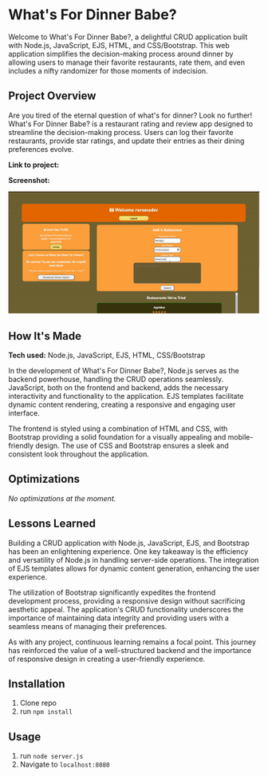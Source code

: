 
# What's For Dinner Babe?

Welcome to What's For Dinner Babe?, a delightful CRUD application built with Node.js, JavaScript, EJS, HTML, and CSS/Bootstrap. This web application simplifies the decision-making process around dinner by allowing users to manage their favorite restaurants, rate them, and even includes a nifty randomizer for those moments of indecision.

## Project Overview

Are you tired of the eternal question of what's for dinner? Look no further! What's For Dinner Babe? is a restaurant rating and review app designed to streamline the decision-making process. Users can log their favorite restaurants, provide star ratings, and update their entries as their dining preferences evolve.

**Link to project:** 

**Screenshot:**

![WFDB Gif](public/img/WFDB.gif)


## How It's Made

**Tech used:** Node.js, JavaScript, EJS, HTML, CSS/Bootstrap

In the development of What's For Dinner Babe?, Node.js serves as the backend powerhouse, handling the CRUD operations seamlessly. JavaScript, both on the frontend and backend, adds the necessary interactivity and functionality to the application. EJS templates facilitate dynamic content rendering, creating a responsive and engaging user interface.

The frontend is styled using a combination of HTML and CSS, with Bootstrap providing a solid foundation for a visually appealing and mobile-friendly design. The use of CSS and Bootstrap ensures a sleek and consistent look throughout the application.

## Optimizations

*No optimizations at the moment.*

## Lessons Learned

Building a CRUD application with Node.js, JavaScript, EJS, and Bootstrap has been an enlightening experience. One key takeaway is the efficiency and versatility of Node.js in handling server-side operations. The integration of EJS templates allows for dynamic content generation, enhancing the user experience.

The utilization of Bootstrap significantly expedites the frontend development process, providing a responsive design without sacrificing aesthetic appeal. The application's CRUD functionality underscores the importance of maintaining data integrity and providing users with a seamless means of managing their preferences.

As with any project, continuous learning remains a focal point. This journey has reinforced the value of a well-structured backend and the importance of responsive design in creating a user-friendly experience.


## Installation

1. Clone repo
2. run `npm install`

## Usage

1. run `node server.js`
2. Navigate to `localhost:8080`

